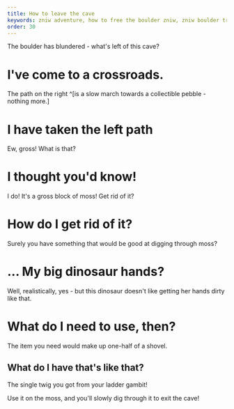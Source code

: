 ```yaml
---
title: How to leave the cave
keywords: zniw adventure, how to free the boulder zniw, zniw boulder trap
order: 30
---
```


The boulder has blundered - what's left of this cave?

# I've come to a crossroads.
The path on the right ^[is a slow march towards a collectible pebble - nothing more.]

# I have taken the left path
Ew, gross! What is that?

# I thought you'd know!
I do! It's a gross block of moss! Get rid of it?

# How do I get rid of it?
Surely you have something that would be good at digging through moss?

# ... My big dinosaur hands?
Well, realistically, yes - but this dinosaur doesn't like getting her hands dirty like that.

# What do I need to use, then?
The item you need would make up one-half of a shovel.

## What do I have that's like that?
The single twig you got from your ladder gambit! 

Use it on the moss, and you'll slowly dig through it to exit the cave!